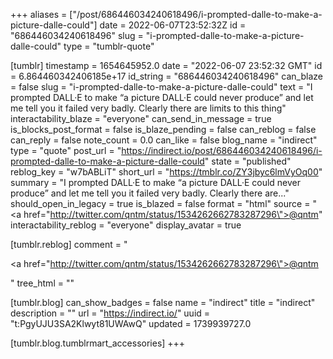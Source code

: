 +++
aliases = ["/post/686446034240618496/i-prompted-dalle-to-make-a-picture-dalle-could"]
date = 2022-06-07T23:52:32Z
id = "686446034240618496"
slug = "i-prompted-dalle-to-make-a-picture-dalle-could"
type = "tumblr-quote"

[tumblr]
timestamp = 1654645952.0
date = "2022-06-07 23:52:32 GMT"
id = 6.864460342406185e+17
id_string = "686446034240618496"
can_blaze = false
slug = "i-prompted-dalle-to-make-a-picture-dalle-could"
text = "I prompted DALL·E to make &ldquo;a picture DALL·E could never produce&rdquo; and let me tell you it failed very badly. Clearly there are limits to this thing"
interactability_blaze = "everyone"
can_send_in_message = true
is_blocks_post_format = false
is_blaze_pending = false
can_reblog = false
can_reply = false
note_count = 0.0
can_like = false
blog_name = "indirect"
type = "quote"
post_url = "https://indirect.io/post/686446034240618496/i-prompted-dalle-to-make-a-picture-dalle-could"
state = "published"
reblog_key = "w7bABLiT"
short_url = "https://tmblr.co/ZY3jbyc6lmVyOq00"
summary = "I prompted DALL·E to make “a picture DALL·E could never produce” and let me tell you it failed very badly. Clearly there are..."
should_open_in_legacy = true
is_blazed = false
format = "html"
source = "<a href=\"http://twitter.com/qntm/status/1534262662783287296\">@qntm</a>"
interactability_reblog = "everyone"
display_avatar = true

[tumblr.reblog]
comment = "<p><a href=\"http://twitter.com/qntm/status/1534262662783287296\">@qntm</a></p>"
tree_html = ""

[tumblr.blog]
can_show_badges = false
name = "indirect"
title = "indirect"
description = ""
url = "https://indirect.io/"
uuid = "t:PgyUJU3SA2Klwyt81UWAwQ"
updated = 1739939727.0

[tumblr.blog.tumblrmart_accessories]
+++
